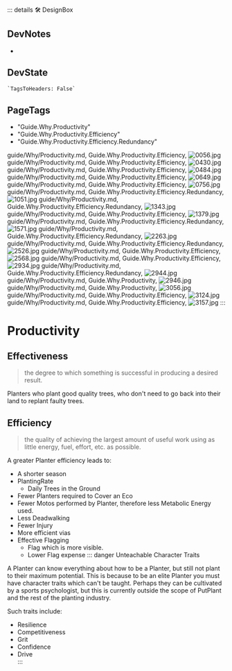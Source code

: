 ::: details 🛠 <dev>DesignBox</dev>

## DevNotes

-

## DevState

```py
`TagsToHeaders: False`
```

<h2>PageTags</h2>

- "Guide.Why.Productivity"
- "Guide.Why.Productivity.Efficiency"
- "Guide.Why.Productivity.Efficiency.Redundancy"

guide/Why/Productivity.md, <dev>Guide.Why.Productivity.Efficiency</dev>, ![0056.jpg](/PaperPhoto/0056.jpg)
guide/Why/Productivity.md, <dev>Guide.Why.Productivity.Efficiency</dev>, ![0430.jpg](/PaperPhoto/0430.jpg)
guide/Why/Productivity.md, <dev>Guide.Why.Productivity.Efficiency</dev>, ![0484.jpg](/PaperPhoto/0484.jpg)
guide/Why/Productivity.md, <dev>Guide.Why.Productivity.Efficiency</dev>, ![0649.jpg](/PaperPhoto/0649.jpg)
guide/Why/Productivity.md, <dev>Guide.Why.Productivity.Efficiency</dev>, ![0756.jpg](/PaperPhoto/0756.jpg)
guide/Why/Productivity.md, <dev>Guide.Why.Productivity.Efficiency.Redundancy</dev>, ![1051.jpg](/PaperPhoto/1051.jpg)
guide/Why/Productivity.md, <dev>Guide.Why.Productivity.Efficiency.Redundancy</dev>, ![1343.jpg](/PaperPhoto/1343.jpg)
guide/Why/Productivity.md, <dev>Guide.Why.Productivity.Efficiency</dev>, ![1379.jpg](/PaperPhoto/1379.jpg)
guide/Why/Productivity.md, <dev>Guide.Why.Productivity.Efficiency.Redundancy</dev>, ![1571.jpg](/PaperPhoto/1571.jpg)
guide/Why/Productivity.md, <dev>Guide.Why.Productivity.Efficiency.Redundancy</dev>, ![2263.jpg](/PaperPhoto/2263.jpg)
guide/Why/Productivity.md, <dev>Guide.Why.Productivity.Efficiency.Redundancy</dev>, ![2526.jpg](/PaperPhoto/2526.jpg)
guide/Why/Productivity.md, <dev>Guide.Why.Productivity.Efficiency</dev>, ![2568.jpg](/PaperPhoto/2568.jpg)
guide/Why/Productivity.md, <dev>Guide.Why.Productivity.Efficiency</dev>, ![2934.jpg](/PaperPhoto/2934.jpg)
guide/Why/Productivity.md, <dev>Guide.Why.Productivity.Efficiency.Redundancy</dev>, ![2944.jpg](/PaperPhoto/2944.jpg)
guide/Why/Productivity.md, <dev>Guide.Why.Productivity</dev>, ![2946.jpg](/PaperPhoto/2946.jpg)
guide/Why/Productivity.md, <dev>Guide.Why.Productivity</dev>, ![3056.jpg](/PaperPhoto/3056.jpg)
guide/Why/Productivity.md, <dev>Guide.Why.Productivity.Efficiency</dev>, ![3124.jpg](/PaperPhoto/3124.jpg)
guide/Why/Productivity.md, <dev>Guide.Why.Productivity.Efficiency</dev>, ![3157.jpg](/PaperPhoto/3157.jpg)
:::

# <via>Productivity</via>

## Effectiveness

> the degree to which something is successful in producing a desired result.

Planters who plant good quality trees, who don't need to go back into their land to replant faulty trees.

## Efficiency

> the quality of achieving the largest amount of useful work using as little energy, fuel, effort, etc. as possible.

A greater Planter efficiency leads to:

- A shorter season
- PlantingRate
    - Daily Trees in the Ground
- Fewer Planters required to Cover an Eco
- Fewer Motos performed by Planter, therefore less Metabolic Energy used.
- Less Deadwalking
- Fewer Injury
- More efficient vias
- Effective Flagging
    - Flag which is more visible.
    - Lower Flag expense
::: danger Unteachable Character Traits

A Planter can know everything about how to be a Planter, but still not plant to their maximum potential. This is because to be an elite Planter you must have character traits which can't be taught. Perhaps they can be cultivated by a sports psychologist, but this is currently outside the scope of PutPlant and the rest of the planting industry.  

Such traits include:

- Resilience
- Competitiveness
- Grit
- Confidence
- Drive  
:::
